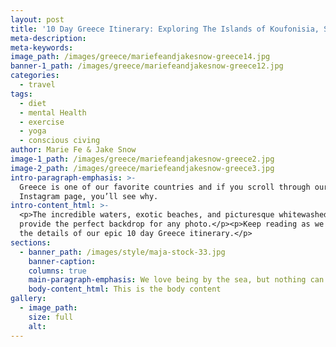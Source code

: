 ```yaml
---
layout: post
title: '10 Day Greece Itinerary: Exploring The Islands of Koufonisia, Sifnos and Milos'
meta-description:
meta-keywords:
image_path: /images/greece/mariefeandjakesnow-greece14.jpg
banner-1_path: /images/greece/mariefeandjakesnow-greece12.jpg
categories:
  - travel
tags:
  - diet
  - mental Health
  - exercise
  - yoga
  - conscious civing
author: Marie Fe & Jake Snow
image-1_path: /images/greece/mariefeandjakesnow-greece2.jpg
image-2_path: /images/greece/mariefeandjakesnow-greece3.jpg
intro-paragraph-emphasis: >-
  Greece is one of our favorite countries and if you scroll through our
  Instagram page, you’ll see why.
intro-content_html: >-
  <p>The incredible waters, exotic beaches, and picturesque whitewashed villages
  provide the perfect backdrop for any photo.</p><p>Keep reading as we give all
  the details of our epic 10 day Greece itinerary.</p>
sections:
  - banner_path: /images/style/maja-stock-33.jpg
    banner-caption:
    columns: true
    main-paragraph-emphasis: We love being by the sea, but nothing can compare to a winter ski trip with the one you love
    body-content_html: This is the body content
gallery:
  - image_path:
    size: full
    alt: 
---
```

